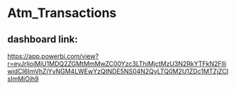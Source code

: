 # Atm_Transactions

## dashboard link:
https://app.powerbi.com/view?r=eyJrIjoiMjU1MDQ2ZGMtMmMwZC00Yzc3LThiMjctMzU3N2RkYTFkN2FlIiwidCI6ImVhZjYyNGM4LWEwYzQtNDE5NS04N2QyLTQ0M2U1ZDc1MTZjZCIsImMiOjh9
